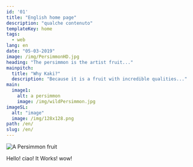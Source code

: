 ```yaml
---
id: '01'
title: "English home page"
description: "qualche contenuto"
templateKey: home
tags:
  - web
lang: en
date: "05-03-2019"
image: /img/PersimmonHD.jpg
heading: "The persimmon is the artist fruit..."
mainpitch:
  title: "Why Kaki?"
  description: "Because it is a fruit with incredible qualities..."
main:
  image1:
    alt: a persimmon
    image: /img/wildPersimmon.jpg
imageSL:
  alt: "image"
  image: /img/128x128.png
path: /en/
slug: /en/
---
```

![A Persimmon fruit](https://upload.wikimedia.org/wikipedia/commons/c/c7/Persimmon.jpg)

Hello! ciao! It Works! wow!
